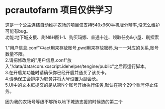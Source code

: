 # pcrautofarm 项目仅供学习

这是一个公主连结自动维护农场的项目仅支持540x960手机版分辨率,没怎么维护可能有bug。  
功能:地下城支援、刷N&H图1-1、购买玛娜、普通十连、领取任务&小屋、刷探索

1."用户信息.conf"中act用来存放账号,pwd用来存放密码,为一一对应的关系,账号数量不限。  
2.请把修改后的"用户信息.conf"放入"/data/data/com.xxscript.idehelper/tengine/public"之后再运行脚本。  
3.在开启某功能时请确保你已经开启并通关了该关卡。  
4.请确保工会排序为职务并将大号设置为副会长。  
5.UI中的文本框提交的是从第N个账号开始执行任务,默认在第个29个账号停止任务。

因为我的农场号等级不够所以地下城选支援的时候选的第二个
